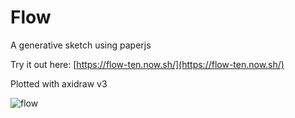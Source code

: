 ﻿# Flow

A generative sketch using paperjs

Try it out here: [https://flow-ten.now.sh/](https://flow-ten.now.sh/)

Plotted with axidraw v3

![flow](https://user-images.githubusercontent.com/26900172/147999327-a53602e0-8dcb-41c7-9aff-36a5bb2910b2.jpg)

